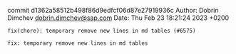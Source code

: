 commit d1362a58512b498f86d9edfcf06d87e27919936c
Author: Dobrin Dimchev <dobrin.dimchev@sap.com>
Date:   Thu Feb 23 18:21:24 2023 +0200

    fix(chore): temporary remove new lines in md tables (#6575)
    
    fix: temporary remove new lines in md tables
